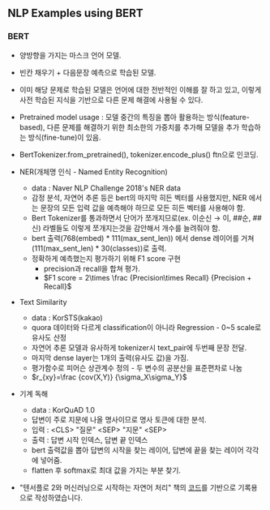 ## NLP Examples using BERT

### BERT
- 양방향을 가지는 마스크 언어 모델.
- 빈칸 채우기 + 다음문장 예측으로 학습된 모델.
- 이미 해당 문제로 학습된 모델은 언어에 대한 전반적인 이해를 잘 하고 있고, 이렇게 사전 학습된 지식을 기반으로 다른 문제 해결에 사용될 수 있다.
- Pretrained model usage : 모델 중간의 특징을 뽑아 활용하는 방식(feature-based), 다른 문제를 해결하기 위한 최소한의 가중치를 추가해 모델을 추가 학습하는 방식(fine-tune)이 있음.
- BertTokenizer.from_pretrained(), tokenizer.encode_plus() ftn으로 인코딩.

- NER(개체명 인식 - Named Entity Recognition)
    - data : Naver NLP Challenge 2018's NER data
    - 감정 분석, 자연어 추론 등은 bert의 마지막 히든 벡터를 사용했지만, NER 에서는 문장의 모든 입력 값을 예측해야 하므로 모든 히든 벡터를 사용해야 함.
    - Bert Tokenizer를 통과하면서 단어가 쪼개지므로(ex. 이순신 → 이, ##순, ##신) 라벨들도 이렇게 쪼개지는것을 감안해서 개수를 늘려줘야 함.
    - bert 출력(768(embed) * 111(max_sent_len)) 에서 dense 레이어를 거쳐 (111(max_sent_len) * 30(classes))로 출력.
    - 정확하게 예측했는지 평가하기 위해 F1 score 구현
        - precision과 recall을 합쳐 평가.
        - $F1 score = 2\times \frac {Precision\times Recall}  {Precision + Recall}$
- Text Similarity
    - data : KorSTS(kakao)
    - quora 데이터와 다르게 classification이 아니라 Regression - 0~5 scale로 유사도 산정
    - 자연어 추론 모델과 유사하게 tokenizer시 text_pair에 두번째 문장 전달.
    - 마지막 dense layer는 1개의 출력(유사도 값)을 가짐.
    - 평가함수로 피어슨 상관계수 정의 - 두 변수의 공분산을 표준편차로 나눔
    - $r_{xy}=\frac {cov(X,Y)} {\sigma_X\sigma_Y}$
- 기계 독해
    - data : KorQuAD 1.0
    - 답변이 주로 지문에 나올 명사이므로 명사 토큰에 대한 분석.
    - 입력 : \<CLS> "질문" \<SEP> "지문" \<SEP>
    - 출력 : 답변 시작 인덱스, 답변 끝 인덱스
    - bert 출력값을 뽑아 답변의 시작을 찾는 레이어, 답변에 끝을 찾는 레이어 각각에 넣어줌.
    - flatten 후 softmax로 최대 값을 가지는 부분 찾기.

- "텐서플로 2와 머신러닝으로 시작하는 자연어 처리" 책의 [코드](https://github.com/NLP-kr/tensorflow-ml-nlp-tf2)를 기반으로 기록용으로 작성하였습니다.